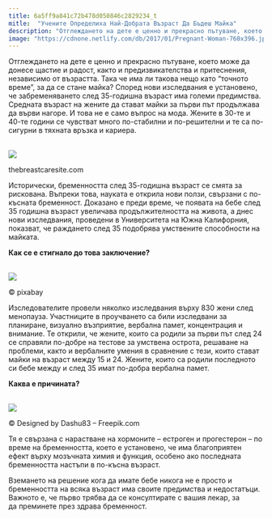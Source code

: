 ```yaml
---
title: 6a5ff9a841c72b478d050846c2829234_t
mitle:  "Учените Определиха Най-Добрата Възраст Да Бъдеш Майка"
description: "Отглеждането на дете е ценно и прекрасно пътуване, което може да донесе щастие и радост, както и предизвикателства и притеснения, независимо от възрастта. Така че и�"
image: "https://cdnone.netlify.com/db/2017/01/Pregnant-Woman-760x396.jpg"
---
```


 <p>Отглеждането на дете е ценно и прекрасно пътуване, което може да донесе щастие и радост, както и предизвикателства и притеснения, независимо от възрастта. Така че има ли такова нещо като “точното време”, за да се стане майка? Според нови изследвания е установено, че забременяването след 35-годишна възраст има големи предимства. Средната възраст на жените да стават майки за първи път продължава да върви нагоре. И това не е само въпрос на мода. Жените в 30-те и 40-те години се чувстват много по-стабилни и по-решителни и те са по-сигурни в тяхната връзка и кариера.</p>        <br/><img src="https://cdnone.netlify.com/db/2017/01/Pregnant-Woman-760x396.jpg"/><br/><p>thebreastcaresite.com</p> <p>Исторически, бременността след 35-годишна възраст се смята за рискована. Въпреки това, науката е открила нови ползи, свързани с по-късната бременност. Доказано е преди време, че появата на бебе след 35 годишна възраст увеличава продължителността на живота, а днес нови изследвания, проведени в Университета на Южна Калифорния, показват, че раждането след 35 подобрява умствените способности на майката.</p>  <p><strong>Как се е стигнало до това заключение?</strong></p>       <br/><img src="https://cdnone.netlify.com/db/2017/01/1-10.jpg"/><br/><p>© pixabay</p> <p>Изследователите провели няколко изследвания върху 830 жени след менопауза. Участниците в проучването са били изследвани за планиране, визуално възприятие, вербална памет, концентрация и внимание. Те открили, че жените, които са родили за първи път след 24 се справяли по-добре на тестове за умствена острота, решаване на проблеми, както и вербалните умения в сравнение с тези, които стават майки на възраст между 15 и 24. Жените, които са родили последното си бебе между и след 35 имат по-добра вербална памет.</p>  <p><strong>Каква е причината?</strong></p>  <br/><img src="https://cdnone.netlify.com/db/2017/01/2-9.jpg"/><br/><p>© Designed by Dashu83 – Freepik.com</p>      <p>Тя е свързана с нарастване на хормоните – естроген и прогестерон – по време на бременността, което е установено, че има благоприятен ефект върху мозъчната химия и функция, особено ако последната бременността настъпи в по-късна възраст.</p>  <p>Вземането на решение кога да имате бебе никога не е просто и бременността на всяка възраст има своите предимства и недостатъци. Важното е, че първо трябва да се консултирате с вашия лекар, за да преминете през здрава бременност.</p>       